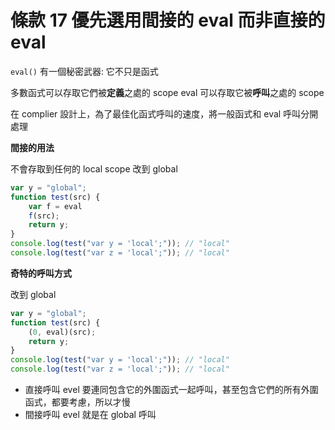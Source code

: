 # 條款 17 優先選用間接的 eval 而非直接的 eval

`eval()` 有一個秘密武器: 它不只是函式

多數函式可以存取它們被**定義**之處的 scope
eval 可以存取它被**呼叫**之處的 scope

在 complier 設計上，為了最佳化函式呼叫的速度，將一般函式和 eval 呼叫分開處理

**間接的用法** 

不會存取到任何的 local scope
改到 global

```javascript
var y = "global"; 
function test(src) {
    var f = eval
    f(src);
    return y; 
}
console.log(test("var y = 'local';")); // "local"
console.log(test("var z = 'local';")); // "local"
```

**奇特的呼叫方式**

改到 global

```javascript
var y = "global"; 
function test(src) {
    (0, eval)(src);
    return y; 
}
console.log(test("var y = 'local';")); // "local"
console.log(test("var z = 'local';")); // "local"
```

- 直接呼叫 evel 要連同包含它的外圍函式一起呼叫，甚至包含它們的所有外圍函式，都要考慮，所以才慢
- 間接呼叫 evel 就是在 global 呼叫
